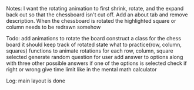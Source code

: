 Notes:
I want the rotating animation to first shrink, rotate, and the expand back out so that the chessboard isn't cut off.
Add an about tab and remove description.
When the chessboard is rotated the highlighted square or column needs to be redrawn somehow

Todo:
add animations to rotate the board
construct a class for the chess board
  it should keep track of rotated state
  what to practice(row, column, squares)
  functions to animate rotations
for each row, column, square selected
  generate random question for user
  add answer to options along with three other possible answers
if one of the options is selected check if right or wrong
give time limit like in the mental math calculator

Log:
main layout is done